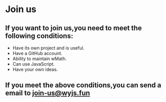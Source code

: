 # Join us
## If you want to join us,you need to meet the following conditions:

- Have its own project and is useful.
- Have a GitHub account.
- Ability to maintain wMath.
- Can use JavaScript.
- Have your own ideas.

## If you meet the above conditions,you can send a email to join-us@wyjs.fun